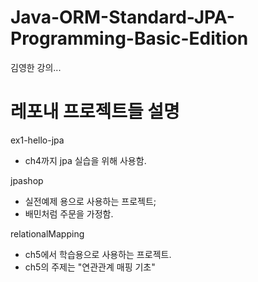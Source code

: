 # Java-ORM-Standard-JPA-Programming-Basic-Edition
김영한 강의...

# 레포내 프로젝트들 설명

ex1-hello-jpa
* ch4까지 jpa 실습을 위해 사용함.

jpashop
* 실전예제 용으로 사용하는 프로젝트;
* 배민처럼 주문을 가정함.

relationalMapping
* ch5에서 학습용으로 사용하는 프로젝트. 
* ch5의 주제는 "연관관계 매핑 기초"
